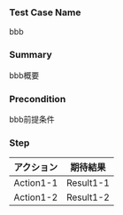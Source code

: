 ### Test Case Name
bbb
### Summary
bbb概要
### Precondition
bbb前提条件
### Step
| アクション | 期待結果 |
|---|---|
| Action1-1 | Result1-1 |
| Action1-2 | Result1-2 |
